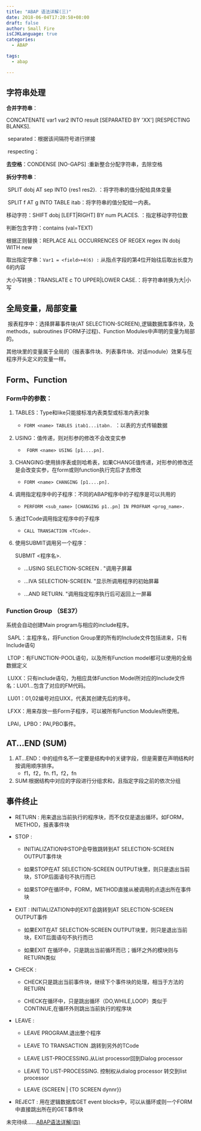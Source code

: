 ```yaml
---
title: "ABAP 语法详解(三)"
date: 2018-06-04T17:20:58+08:00
draft: false
author: Small Fire
isCJKLanguage: true
categories: 
  - ABAP

tags: 
  - abap

---
```


## 字符串处理
**合并字符串**：

   CONCATENATE var1 var2 INTO result [SEPARATED BY 'XX'] [RESPECTING BLANKS]. 

​     separated：根据该间隔符号进行拼接

​     respecting：

**去空格**：CONDENSE <c> [NO-GAPS]  :重新整合分配字符串，去除空格

**拆分字符串**：

​	SPLIT dobj AT sep INTO {res1 res2}. ：将字符串的值分配给具体变量


​	SPLIT f AT g INTO TABLE itab：将字符串的值分配给一内表。

移动字符：SHIFT dobj [LEFT|RIGHT] BY num PLACES. ：指定移动字符位数

判断包含字符：contains (val=TEXT)

根据正则替换：REPLACE ALL OCCURRENCES OF REGEX regex IN  dobj WITH new

取出指定字串：`Var1 = <field>+4(6) :` 从指点字段的第4位开始往后取出长度为6的内容

大小写转换：TRANSLATE c TO UPPER|LOWER CASE.：将字符串转换为大|小写

## 全局变量，局部变量
​	报表程序中：选择屏幕事件块(AT SELECTION-SCREEN),逻辑数据库事件块，及methods，subroutines (FORM子过程)、Function Modules中声明的变量为局部的。

​	其他块里的变量属于全局的（报表事件块、列表事件块、对话module）效果与在程序开头定义的变量一样。

## Form、Function

### Form中的参数：

1. TABLES：Type和like只能接标准内表类型或标准内表对象
       

   - `FORM <name> TABLES itab1...itabn. `：以表的方式传输数据

2. USING：值传递，则对形参的修改不会改变实参

   - ` FORM <name> USING [p1....pn].`

3. CHANGING:使用排序表或则哈希表，如果CHANGE值传递，对形参的修改还是会改变实参，在form或则function执行完后才去修改

   - `FORM <name> CHANGING [p1....pn].`

4. 调用指定程序中的子程序：不同的ABAP程序中的子程序是可以共用的

   - `PERFORM <sub_name> [CHANGING p1..pn] IN PROFRAM <prog_name>.`

5. 通过TCode调用指定程序中的子程序

   - `CALL TRANSACTION <TCode>.  `

6. 使用SUBMIT调用另一个程序：

    SUBMIT <程序名>.
    

   -  ...USING SELECTION-SCREEN <SCR>. "调用子屏幕
      
   - ...IVA  SELECTION-SCREEN.        "显示所调用程序的初始屏幕
     
   -  ...AND RETURN.    "调用指定程序执行后可返回上一屏幕

### Function Group （SE37）

  系统会自动创建Main program与相应的include程序。

​    SAPL<fgrp>：主程序名，将Function Group里的所有的Include文件包括进来，只有Include语句

​	L<fgrp>TOP：有FUNCTION-POOL语句，以及所有Function model都可以使用的全局数据定义

​	L<fgrp>UXX：只有include语句，为相应具体Function Model所对应的Include文件名：L<fgrp>U01...包含了对应的FM代码。

​	L<fgrp>U01：01,02编号对应UXX，代表其创建先后的序号。

​	L<fgrp>FXX：用来存放一些Form子程序，可以被所有Function Modules所使用。

​	L<fgrp>PAI，L<fgrp>PBO：PAI,PBO事件。

## AT...END (SUM)

1. AT...END：中的组件名不一定要是结构中的关键字段，但是需要在声明结构时按调用顺序排序。
      - f1，f2，fn.  f1，f2，fn
2. SUM:根据结构中对应的字段进行分组求和，且指定字段之前的依次分组

## 事件终止

- RETURN : 用来退出当前执行的程序块，而不仅仅是退出循环。如FORM，METHOD，报表事件块

- STOP : 

  - INITIALIZATION中STOP会导致跳转到AT SELECTION-SCREEN OUTPUT事件块

  - 如果STOP在AT SELECTION-SCREEN OUTPUT块里，则只是退出当前块，STOP后面语句不执行而已

  - 如果STOP在循环中，FORM，METHOD直接从被调用的点退出所在事件块

- EXIT : INITIALIZATION中的EXIT会跳转到AT SELECTION-SCREEN OUTPUT事件

  - 如果EXIT在AT SELECTION-SCREEN OUTPUT块里，则只是退出当前块，EXIT后面语句不执行而已

  - 如果EXIT 在循环中，只是跳出当前循环而已；循环之外的模块则与RETURN类似

- CHECK :

  - CHECK只是跳出当前事件块，继续下个事件块的处理，相当于方法的RETURN

  - CHECK在循环中，只是跳出循环（DO,WHILE,LOOP）类似于CONTINUE,在循环外则跳出当前执行的程序块

- LEAVE : 

  - LEAVE PROGRAM.退出整个程序

  - LEAVE TO TRANSACTION <ta>.跳转到另外的TCode

  - LEAVE LIST-PROCESSING.从List processor回到Dialog processor

  - LEAVE TO LIST-PROCESSING. 控制权从dialog processor 转交到list processor

  - LEAVE {SCREEN | {TO SCREEN dynnr}}

- REJECT : 用在逻辑数据库GET event blocks中，可以从循环或则一个FORM中直接跳出所在的GET事件块



未完待续......[ABAP语法详解(四)](https://coldinfire.github.io/2019/ABAP4)



